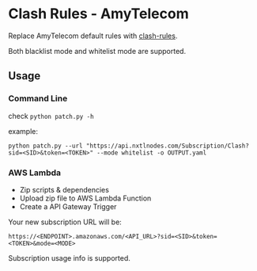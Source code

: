 # Clash Rules - AmyTelecom

Replace AmyTelecom default rules with [clash-rules](https://github.com/Loyalsoldier/clash-rules).

Both blacklist mode and whitelist mode are supported.

## Usage

### Command Line

check `python patch.py -h`

example:
```
python patch.py --url "https://api.nxtlnodes.com/Subscription/Clash?sid=<SID>&token=<TOKEN>" --mode whitelist -o OUTPUT.yaml
```

### AWS Lambda

* Zip scripts & dependencies
* Upload zip file to AWS Lambda Function
* Create a API Gateway Trigger

Your new subscription URL will be:
```
https://<ENDPOINT>.amazonaws.com/<API_URL>?sid=<SID>&token=<TOKEN>&mode=<MODE>
```

Subscription usage info is supported.
